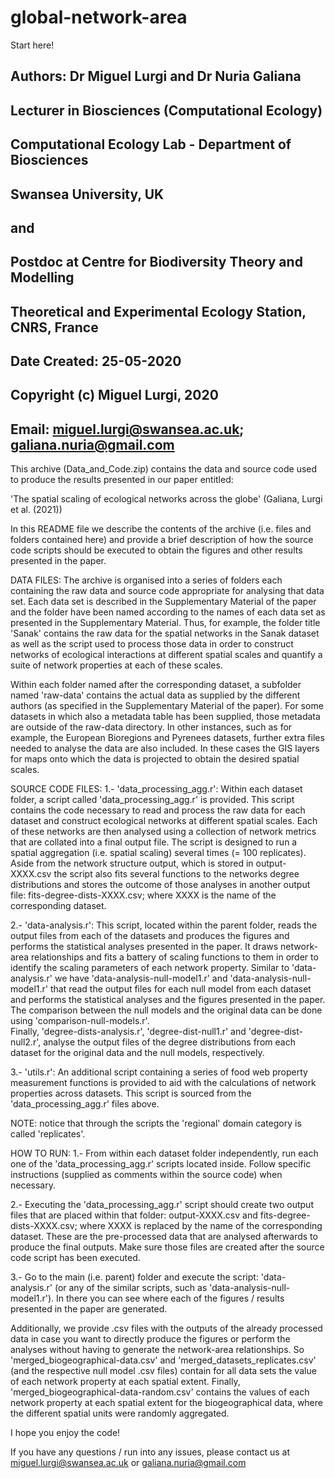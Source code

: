 # global-network-area

Start here!

## Authors: Dr Miguel Lurgi and Dr Nuria Galiana
## 
## Lecturer in Biosciences (Computational Ecology)
## Computational Ecology Lab - Department of Biosciences
## Swansea University, UK
## 
## and
##
## Postdoc at Centre for Biodiversity Theory and Modelling
## Theoretical and Experimental Ecology Station, CNRS, France
##
## Date Created: 25-05-2020
##
## Copyright (c) Miguel Lurgi, 2020
## Email: miguel.lurgi@swansea.ac.uk; galiana.nuria@gmail.com

This archive (Data_and_Code.zip) contains the data and source code used to produce the results
presented in our paper entitled:

'The spatial scaling of ecological networks across the globe' (Galiana, Lurgi et al. (2021))

In this README file we describe the contents of the archive (i.e. files and folders contained here) 
and provide a brief description of how the source code scripts should be executed to obtain the figures
and other results presented in the paper.

DATA FILES:
The archive is organised into a series of folders each containing the raw data and source code appropriate
for analysing that data set. Each data set is described in the Supplementary Material of the paper and the 
folder have been named according to the names of each data set as presented in the Supplementary Material.
Thus, for example, the folder title 'Sanak' contains the raw data for the spatial networks in the Sanak
dataset as well as the script used to process those data in order to construct networks of ecological
interactions at different spatial scales and quantify a suite of network properties at each of these scales.

Within each folder named after the corresponding dataset, a subfolder named 'raw-data' contains the actual
data as supplied by the different authors (as specified in the Supplementary Material of the paper). For
some datasets in which also a metadata table has been supplied, those metadata are outside of the raw-data
directory. In other instances, such as for example, the European Bioregions and Pyrenees datasets, further extra
files needed to analyse the data are also included. In these cases the GIS layers for maps onto which the
data is projected to obtain the desired spatial scales.

SOURCE CODE FILES:
1.- 'data_processing_agg.r': Within each dataset folder, a script called 'data_processing_agg.r' is provided. 
This script contains the code necessary to read and process the raw data for each dataset and construct 
ecological networks at different spatial scales. 
Each of these networks are then analysed using a collection of network metrics that are collated
into a final output file. The script is designed to run a spatial aggregation (i.e. spatial scaling) several
times (= 100 replicates). Aside from the network structure output, which is stored in output-XXXX.csv the 
script also fits several functions to the networks degree distributions and stores the outcome of those 
analyses in another output file: fits-degree-dists-XXXX.csv; where XXXX is the name of the corresponding dataset.

2.- 'data-analysis.r': This script, located within the parent folder, reads the output files from each of the 
datasets and produces the figures and performs the statistical analyses presented in the paper. It draws network-area
relationships and fits a battery of scaling functions to them in order to identify the scaling parameters
of each network property. Similar to 'data-analysis.r' we have 'data-analysis-null-model1.r' and 'data-analysis-null-model1.r' 
that read the output files for each null model from each dataset and performs the statistical analyses and the figures 
presented in the paper. The comparison between the null models and the original data can be done using 'comparison-null-models.r'.  
Finally, 'degree-dists-analysis.r', 'degree-dist-null1.r' and 'degree-dist-null2.r', analyse the output files of the degree distributions from each dataset for the original data and the null models, respectively.

3.- 'utils.r': An additional script containing a series of food web property measurement functions is provided
to aid with the calculations of network properties across datasets. This script is sourced from the 
'data_processing_agg.r' files above.

NOTE: notice that through the scripts the 'regional' domain category is called 'replicates'. 


HOW TO RUN:
1.- From within each dataset folder independently, run each one of the 'data_processing_agg.r' scripts 
located inside. Follow specific instructions (supplied as comments within the source code) when necessary.

2.- Executing the 'data_processing_agg.r' script should create two output files that are placed within that
folder: output-XXXX.csv and fits-degree-dists-XXXX.csv; where XXXX is replaced by the name of the 
corresponding dataset. These are the pre-processed data that are analysed afterwards to produce the final 
outputs. Make sure those files are created after the source code script has been executed.

3.- Go to the main (i.e. parent) folder and execute the script: 'data-analysis.r' (or any of the similar scripts, such as 
'data-analysis-null-model1.r'). In there you can see where each of the figures / results presented in the paper are generated.


Additionally, we provide .csv files with the outputs of the already processed data in case you want to directly produce 
the figures or perform the analyses without having to generate the network-area relationships. So 'merged_biogeographical-data.csv' 
and 'merged_datasets_replicates.csv' (and the respective null model .csv files) contain for all data sets the value of each network property at each spatial extent. Finally, 'merged_biogeographical-data-random.csv' contains the values of each network property at each spatial extent for the biogeographical data, where the different spatial units were randomly aggregated.   

I hope you enjoy the code!

If you have any questions / run into any issues, please contact us at miguel.lurgi@swansea.ac.uk or galiana.nuria@gmail.com







